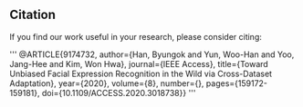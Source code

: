 ## Citation
If you find our work useful in your research, please consider citing:

'''
@ARTICLE{9174732,
  author={Han, Byungok and Yun, Woo-Han and Yoo, Jang-Hee and Kim, Won Hwa},
  journal={IEEE Access}, 
  title={Toward Unbiased Facial Expression Recognition in the Wild via Cross-Dataset Adaptation}, 
  year={2020},
  volume={8},
  number={},
  pages={159172-159181},
  doi={10.1109/ACCESS.2020.3018738}}
'''
